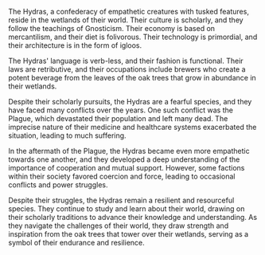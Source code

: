 The Hydras, a confederacy of empathetic creatures with tusked features, reside in the wetlands of their world. Their culture is scholarly, and they follow the teachings of Gnosticism. Their economy is based on mercantilism, and their diet is folivorous. Their technology is primordial, and their architecture is in the form of igloos.

The Hydras' language is verb-less, and their fashion is functional. Their laws are retributive, and their occupations include brewers who create a potent beverage from the leaves of the oak trees that grow in abundance in their wetlands.

Despite their scholarly pursuits, the Hydras are a fearful species, and they have faced many conflicts over the years. One such conflict was the Plague, which devastated their population and left many dead. The imprecise nature of their medicine and healthcare systems exacerbated the situation, leading to much suffering.

In the aftermath of the Plague, the Hydras became even more empathetic towards one another, and they developed a deep understanding of the importance of cooperation and mutual support. However, some factions within their society favored coercion and force, leading to occasional conflicts and power struggles.

Despite their struggles, the Hydras remain a resilient and resourceful species. They continue to study and learn about their world, drawing on their scholarly traditions to advance their knowledge and understanding. As they navigate the challenges of their world, they draw strength and inspiration from the oak trees that tower over their wetlands, serving as a symbol of their endurance and resilience.